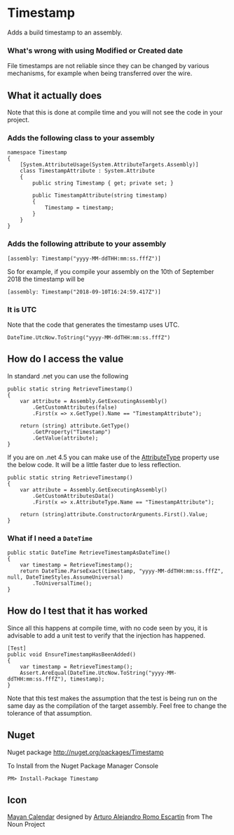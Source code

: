 Timestamp
=========

Adds a build timestamp to an assembly.

### What's wrong with using Modified or Created date

File timestamps are not reliable since they can be changed by various mechanisms, for example when being transferred over the wire.

## What it actually does

Note that this is done at compile time and you will not see the code in your project.

### Adds the following class to your assembly

	namespace Timestamp
	{
	    [System.AttributeUsage(System.AttributeTargets.Assembly)]
	    class TimestampAttribute : System.Attribute
	    {
	        public string Timestamp { get; private set; }
	
	        public TimestampAttribute(string timestamp)
	        {
	            Timestamp = timestamp;
	        }
	    }
	}

### Adds the following attribute to your assembly

    [assembly: Timestamp("yyyy-MM-ddTHH:mm:ss.fffZ")]

So for example, if you compile your assembly on the 10th of September 2018 the timestamp will be

    [assembly: Timestamp("2018-09-10T16:24:59.417Z")]

### It is UTC

Note that the code that generates the timestamp uses UTC. 

    DateTime.UtcNow.ToString("yyyy-MM-ddTHH:mm:ss.fffZ")

## How do I access the value

In standard .net you can use the following

    public static string RetrieveTimestamp()
    {
        var attribute = Assembly.GetExecutingAssembly()
            .GetCustomAttributes(false)
            .First(x => x.GetType().Name == "TimestampAttribute");

        return (string) attribute.GetType()
            .GetProperty("Timestamp")
            .GetValue(attribute);
    }


If you are on .net 4.5 you can make use of the [AttributeType](http://msdn.microsoft.com/en-us/library/system.reflection.customattributedata.attributetype.aspx) property use the below code. It will be a little faster due to less reflection.


    public static string RetrieveTimestamp()
    {
        var attribute = Assembly.GetExecutingAssembly()
            .GetCustomAttributesData()
            .First(x => x.AttributeType.Name == "TimestampAttribute");

        return (string)attribute.ConstructorArguments.First().Value;
    }

### What if I need a `DateTime` 

    public static DateTime RetrieveTimestampAsDateTime()
    {
        var timestamp = RetrieveTimestamp();
        return DateTime.ParseExact(timestamp, "yyyy-MM-ddTHH:mm:ss.fffZ", null, DateTimeStyles.AssumeUniversal)
            .ToUniversalTime();
    }

## How do I test that it has worked

Since all this happens at compile time, with no code seen by you, it is advisable to add a unit test to verify that the injection has happened.

    [Test]
    public void EnsureTimestampHasBeenAdded()
    {
        var timestamp = RetrieveTimestamp();
        Assert.AreEqual(DateTime.UtcNow.ToString("yyyy-MM-ddTHH:mm:ss.fffZ"), timestamp);
    }

Note that this test makes the assumption that the test is being run on the same day as the compilation of the target assembly. Feel free to change the tolerance of that assumption.

## Nuget 

Nuget package http://nuget.org/packages/Timestamp 

To Install from the Nuget Package Manager Console 
    
    PM> Install-Package Timestamp

## Icon

<a href="http://thenounproject.com/noun/mayan-calendar/#icon-No10219" target="_blank">Mayan Calendar</a> designed by <a href="http://thenounproject.com/Aleks1416" target="_blank">Arturo Alejandro Romo Escartin</a> from The Noun Project


